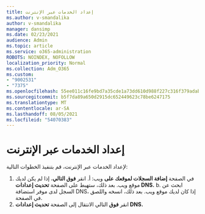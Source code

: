 ```yaml
---
title: إعداد الخدمات عبر الإنترنت
ms.author: v-smandalika
author: v-smandalika
manager: dansimp
ms.date: 02/23/2021
audience: Admin
ms.topic: article
ms.service: o365-administration
ROBOTS: NOINDEX, NOFOLLOW
localization_priority: Normal
ms.collection: Adm_O365
ms.custom:
- "9002531"
- "7375"
ms.openlocfilehash: 55ee011c16fe9bd7a35cde1a73dd610d988f227c316f379adab0483973ab903d
ms.sourcegitcommit: b5f7da89a650d2915dc652449623c78be6247175
ms.translationtype: MT
ms.contentlocale: ar-SA
ms.lasthandoff: 08/05/2021
ms.locfileid: "54070383"
---
```

# <a name="set-up-online-services"></a>إعداد الخدمات عبر الإنترنت

لإعداد الخدمات عبر الإنترنت، قم بتنفيذ الخطوات التالية:

1. في الصفحة **إضافة السجلات لموقعك على** ويب: أ. انقر **فوق التالي**، إذا لم يكن لديك موقع ويب. بعد ذلك، ستهبط على الصفحة **تحديث إعدادات DNS.**
    b. ابحث عن السجل لدى موفر استضافة DNS، إذا كان لديك موقع ويب. بعد ذلك، انسخه واللصق في الصفحة.
2. انقر **فوق** التالي الانتقال إلى الصفحة **تحديث إعدادات DNS.**